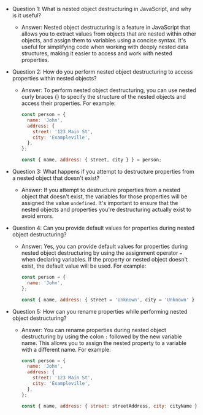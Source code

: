 - Question 1: What is nested object destructuring in JavaScript, and why is it useful?
  - Answer: Nested object destructuring is a feature in JavaScript that allows you to extract values from objects that are nested within other objects, and assign them to variables using a concise syntax. It's useful for simplifying code when working with deeply nested data structures, making it easier to access and work with nested properties.

- Question 2: How do you perform nested object destructuring to access properties within nested objects?
  - Answer: To perform nested object destructuring, you can use nested curly braces {} to specify the structure of the nested objects and access their properties. For example:
    ```js
    const person = {
      name: 'John',
      address: {
        street: '123 Main St',
        city: 'Exampleville',
      },
    };
    
    const { name, address: { street, city } } = person;
    ```

- Question 3: What happens if you attempt to destructure properties from a nested object that doesn't exist?
  - Answer: If you attempt to destructure properties from a nested object that doesn't exist, the variables for those properties will be assigned the value `undefined`. It's important to ensure that the nested objects and properties you're destructuring actually exist to avoid errors.

- Question 4: Can you provide default values for properties during nested object destructuring?
  - Answer: Yes, you can provide default values for properties during nested object destructuring by using the assignment operator `=` when declaring variables. If the property or nested object doesn't exist, the default value will be used. For example:
    ```js
    const person = {
      name: 'John',
    };
    
    const { name, address: { street = 'Unknown', city = 'Unknown' } } = person;
    ```

- Question 5: How can you rename properties while performing nested object destructuring?
  - Answer: You can rename properties during nested object destructuring by using the colon `:` followed by the new variable name. This allows you to assign the nested property to a variable with a different name. For example:
    ```js
    const person = {
      name: 'John',
      address: {
        street: '123 Main St',
        city: 'Exampleville',
      },
    };
    
    const { name, address: { street: streetAddress, city: cityName } } = person;
    ```

